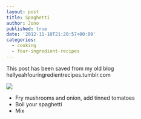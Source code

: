 ```yaml
---
layout: post
title: Spaghetti
author: Jono
published: true
date: '2012-11-10T21:20:57+00:00'
categories:
  - cooking
  - four-ingredient-recipes
---
```

  <p>This post has been saved from my old blog hellyeahfouringredientrecipes.tumblr.com</p>
<p><img src="https://ellis.scot/uploads/2013/03/cake-in-a-sandwich.jpg"/></p>
<ul><li>Fry mushrooms and onion, add tinned tomatoes</li>
<li>Boil your spaghetti</li>
<li>Mix</li>
</ul>
